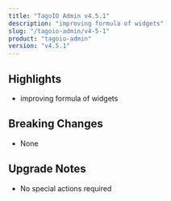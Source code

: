 ```yaml
---
title: "TagoIO Admin v4.5.1"
description: "improving formula of widgets"
slug: "/tagoio-admin/v4-5-1"
product: "tagoio-admin"
version: "v4.5.1"
---
```


## Highlights

- improving formula of widgets

## Breaking Changes

- None

## Upgrade Notes

- No special actions required
